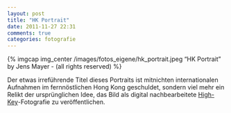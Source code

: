 ```yaml
---
layout: post
title: "HK Portrait"
date: 2011-11-27 22:31
comments: true
categories: fotografie 
---
```


{% imgcap img_center /images/fotos_eigene/hk_portrait.jpeg “HK Portrait” by Jens Mayer - (all rights reserved) %}

Der etwas irreführende Titel dieses Portraits ist mitnichten internationalen Aufnahmen im fernnöstlichen Hong Kong geschuldet, sondern viel mehr ein Relikt der ursprünglichen Idee, das Bild als digital nachbearbeitete [High-Key](http://de.wikipedia.org/wiki/High-key-Fotografie "Wikipedia: High-Key-Fotografie")-Fotografie zu veröffentlichen. 
